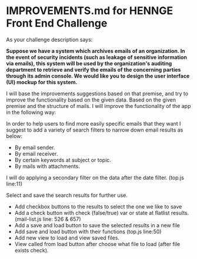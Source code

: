 # IMPROVEMENTS.md for HENNGE Front End Challenge
As your challenge description says:

**Suppose we have a system which archives emails of an organization. In the event of security incidents (such as leakage of sensitive information via emails), this system will be used by the organization's auditing department to retrieve and verify the emails of the concerning parties through its admin console. We would like you to design the user interface (UI) mockup for this system.**

I will base the improvements suggestions based on that premise, and try to improve the functionality based on the given data.
Based on the given premise and the structure of mails. I will improve the functionality of the app in the following way:

In order to help users to find more easily specific emails that they want I suggest to add a variety of search filters to narrow down email results as below:
- By email sender.
- By email receiver.
- By certain keywords at subject or topic.
- By mails with attachments.

I will do applying a secondary filter on the data after the date filter. (top.js line:11)

Select and save the search results for further use.
- Add checkbox buttons to the results to select the one we like to save
 - Add a check button with check (false/true) var or state at flatlist results. (mail-list.js line: 526 & 657)
- Add a save and load button to save the selected results in a new file
 -  Add save and load button with their functions (top.js line:50)
- Add new view to load and view saved files.
 - View called from load button after choose what file to load (after file exists check).
